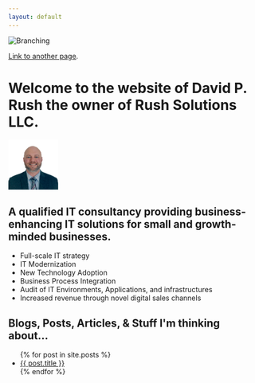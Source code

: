 ```yaml
---
layout: default
---
```

![Branching](/assets/images/banner-img.png)

[Link to another page](./another-page.html).

# Welcome to the website of David P. Rush the owner of Rush Solutions LLC.

<img src="/assets/images/thumbnail.png" width="100" height="100"/>

## A qualified IT consultancy providing business-enhancing IT solutions for small and growth-minded businesses.
<ul>
    <li> 
        Full-scale IT strategy
    </li>
    <li> 
        IT Modernization
    </li>
    <li> 
        New Technology Adoption
    </li>
    <li> 
        Business Process Integration
    </li>
    <li> 
        Audit of IT Environments, Applications, and infrastructures
    </li>
    <li> 
        Increased revenue through novel digital sales channels
    </li>
</ul>

## Blogs, Posts, Articles, & Stuff I'm thinking about...
<ul>
    {% for post in site.posts %}
    <li>
        <a href="{{ post.url }}">{{ post.title }}</a>
    </li>
    {% endfor %}
</ul>
